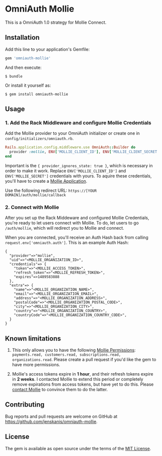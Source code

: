 # OmniAuth Mollie

This is a OmniAuth 1.0 strategy for Mollie Connect.

## Installation

Add this line to your application's Gemfile:

```ruby
gem 'omniauth-mollie'
```

And then execute:

    $ bundle

Or install it yourself as:

    $ gem install omniauth-mollie

## Usage

### 1. Add the Rack Middleware and configure Mollie Credentials

Add the Mollie provider to your OmniAuth initializer or create one in `config/initializers/omniauth.rb`. 

```ruby
Rails.application.config.middleware.use OmniAuth::Builder do
  provider :mollie, ENV['MOLLIE_CLIENT_ID'], ENV['MOLLIE_CLIENT_SECRET'], { provider_ignores_state: true }
end
```

Important is the `{ provider_ignores_state: true }`, which is necessary in order to make it work. Replace `ENV['MOLLIE_CLIENT_ID']` and `ENV['MOLLIE_SECRET']` credentials with yours. To aquire these credentials, you'll have to create a [Mollie Application](https://www.mollie.com/dashboard/settings/applications).


Use the following redirect URL: `https://[YOUR DOMAIN]/auth/mollie/callback`

### 2. Connect with Mollie

After you set up the Rack Middeware and configured Mollie Credentials, you're ready to let users connect with Mollie. To do, let users to go `/auth/mollie`, which will redirect you to Mollie and connect.

When you are connected, you'll receive an Auth Hash back from calling `request.env['omniauth.auth']`. This is an example Auth Hash:

```
{
  "provider"=>"mollie",
  "uid"=>"<MOLLIE_ORGANIZATION_ID>",
  "credentials"=> {
    "token"=>"<MOLLIE_ACCESS_TOKEN>",
    "refresh_token"=>"<MOLLIE_REFRESH_TOKEN>",
    "expires"=>1489583888
  },
  "extra"=> {
    "name"=>"<MOLLIE_ORGANIZATION_NAME>",
    "email"=>"<MOLLIE_ORGANIZATION_EMAIL>",
    "address"=>"<MOLLIE_ORGANIZATION_ADDRESS>",
    "postalCode"=>"<MOLLIE_ORGANIZATION_POSTAL_CODE>",
    "city"=>"<MOLLIE_ORGANIZATION_CITY>",
    "country"=>"<MOLLIE_ORGANIZATION_COUNTRY>",
    "countryCode"=>"<MOLLIE_ORGANIZATION_COUNTRY_CODE>",
  }
}
```

## Known limitations

1. This only allows you to have the following [Mollie Permissions](https://www.mollie.com/nl/docs/oauth/permissions): `payments.read, customers.read, subscriptions.read, organizations.read`. Please create a pull request if you'd like the gem to have more permissions.

2. Mollie's access tokens expire in **1 hour**, and their refresh tokens expire in **2 weeks**. I contacted Mollie to extend this period or completely remove expirations from access tokens, but have yet to do this. Please [contact Mollie](https://help.mollie.com/hc/en/requests/new) to convince them to do the latter.

## Contributing

Bug reports and pull requests are welcome on GitHub at https://github.com/jenskanis/omniauth-mollie.


## License

The gem is available as open source under the terms of the [MIT License](http://opensource.org/licenses/MIT).

